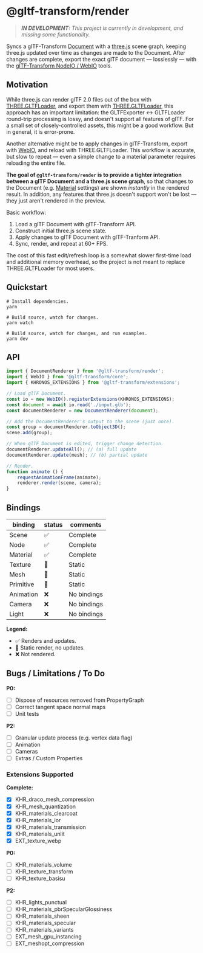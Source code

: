 # @gltf-transform/render

> _**IN DEVELOPMENT:** This project is currently in development, and missing some functionality._

Syncs a glTF-Transform [Document](https://gltf-transform.donmccurdy.com/classes/document.html)
with a [three.js](https://threejs.org/) scene graph, keeping three.js updated
over time as changes are made to the Document. After changes are complete,
export the exact glTF document — losslessly — with the
[glTF-Transform NodeIO / WebIO](https://gltf-transform.donmccurdy.com/classes/core.platformio.html)
tools.

## Motivation

While three.js can render glTF 2.0 files out of the box with
[THREE.GLTFLoader](https://threejs.org/docs/index.html#examples/en/loaders/GLTFLoader),
and export them with [THREE.GLTFLoader](https://threejs.org/docs/index.html#examples/en/loaders/GLTFLoader),
this approach has an important limitation: the GLTFExporter &harr; GLTFLoader
round-trip processing is lossy, and doesn't support all features of glTF. For a
small set of closely-controlled assets, this might be a good workflow. But in
general, it is error-prone.

Another alternative might be to apply changes in glTF-Transform, export with
[WebIO](https://gltf-transform.donmccurdy.com/classes/core.webio.html),
and reload with THREE.GLTFLoader. This workflow is accurate, but slow to
repeat — even a simple change to a material parameter requires reloading the
entire file.

**The goal of `@gltf-transform/render` is to provide a tighter integration
between a glTF Document and a three.js scene graph**, so that changes to the
Document (e.g. [Material](https://gltf-transform.donmccurdy.com/classes/material.html)
settings) are shown _instantly_ in the rendered result. In addition, any
features that three.js doesn't support won't be lost — they just aren't
rendered in the preview.

Basic workflow:

1. Load a glTF Document with glTF-Transform API.
2. Construct initial three.js scene state.
3. Apply changes to glTF Document with glTF-Tranform API.
4. Sync, render, and repeat at 60+ FPS.

The cost of this fast edit/refresh loop is a somewhat slower first-time load
and additional memory overhead, so the project is not meant to replace
THREE.GLTFLoader for most users.

 ## Quickstart

```shell
# Install dependencies.
yarn

# Build source, watch for changes.
yarn watch

# Build source, watch for changes, and run examples.
yarn dev
```

## API

```typescript
import { DocumentRenderer } from '@gltf-transform/render';
import { WebIO } from '@gltf-transform/core';
import { KHRONOS_EXTENSIONS } from '@gltf-transform/extensions';

// Load glTF Document.
const io = new WebIO().registerExtensions(KHRONOS_EXTENSIONS);
const document = await io.read('./input.glb');
const documentRenderer = new DocumentRenderer(document);

// Add the DocumentRenderer's output to the scene (just once).
const group = documentRenderer.toObject3D();
scene.add(group);

// When glTF Document is edited, trigger change detection.
documentRenderer.updateAll(); // (a) full update
documentRenderer.update(mesh); // (b) partial update

// Render.
function animate () {
	requestAnimationFrame(animate);
	renderer.render(scene, camera);
}
```

## Bindings

| binding   | status | comments     |
|-----------|--------|--------------|
| Scene     | ✅     | Complete     |
| Node      | ✅     | Complete     |
| Material  | ✅     | Complete     |
| Texture   | 🚧     | Static       |
| Mesh      | 🚧     | Static       |
| Primitive | 🚧     | Static       |
| Animation | ❌     | No bindings  |
| Camera    | ❌     | No bindings  |
| Light     | ❌     | No bindings  |

**Legend:**

- ✅  Renders and updates.
- 🚧  Static render, no updates.
- ❌  Not rendered.

## Bugs / Limitations / To Do

**P0:**

- [ ] Dispose of resources removed from PropertyGraph
- [ ] Correct tangent space normal maps
- [ ] Unit tests

**P2:**

- [ ] Granular update process (e.g. vertex data flag)
- [ ] Animation
- [ ] Cameras
- [ ] Extras / Custom Properties

### Extensions Supported

**Complete:**

- [x] KHR_draco_mesh_compression
- [x] KHR_mesh_quantization
- [x] KHR_materials_clearcoat
- [x] KHR_materials_ior
- [x] KHR_materials_transmission
- [x] KHR_materials_unlit
- [x] EXT_texture_webp

**P0:**

- [ ] KHR_materials_volume
- [ ] KHR_texture_transform
- [ ] KHR_texture_basisu

**P2:**

- [ ] KHR_lights_punctual
- [ ] KHR_materials_pbrSpecularGlossiness
- [ ] KHR_materials_sheen
- [ ] KHR_materials_specular
- [ ] KHR_materials_variants
- [ ] EXT_mesh_gpu_instancing
- [ ] EXT_meshopt_compression
